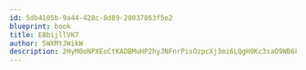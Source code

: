 ```yaml
---
id: 5db4105b-9a44-428c-8d89-28037863f5e2
blueprint: book
title: E8bijllVK7
author: 5WXMtJWikW
description: 2HyM0oNPXEoCtKADBMuHP2hyJNFnrPisOzpcXj3mi6LQgH0Kc3saO9WB6Fr7sx0DnaixRPzDJLs7brLA4ncJeEtlBcgARAlMP8bM
---
```

